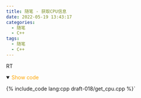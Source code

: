 ```yaml
---
title: 随笔 - 获取CPU信息
date: 2022-05-19 13:43:17
categories:
  - 随笔
  - C++
tags:
  - 随笔
  - C++
---
```


RT

<!-- more -->

<details open>
<summary><font color='orange'>Show code</font></summary>

{% include_code lang:cpp draft-018/get_cpu.cpp %}`

</details>
